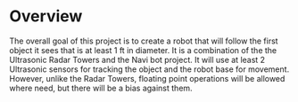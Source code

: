 Overview
========

The overall goal of this project is to create a robot that will follow the first
object it sees that is at least 1 ft in diameter. It is a combination of the
the Ultrasonic Radar Towers and the Navi bot project. It will use at least 2 Ultrasonic
sensors for tracking the object and the robot base for movement. However, unlike the
Radar Towers, floating point operations will be allowed where need, but there will be a
bias against them.
